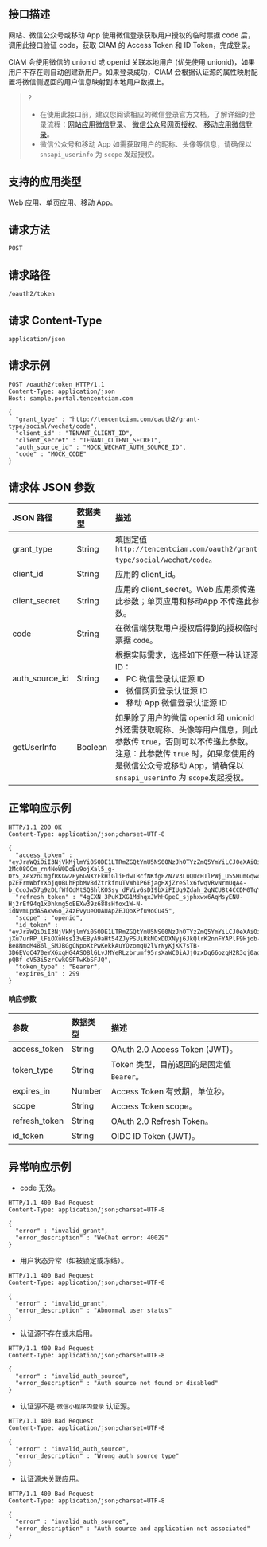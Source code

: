 ## 接口描述
网站、微信公众号或移动 App 使用微信登录获取用户授权的临时票据 code 后，调用此接口验证 code，获取 CIAM 的 Access Token 和 ID Token，完成登录。

CIAM 会使用微信的 unionid 或 openid 关联本地用户 (优先使用 unionid)，如果用户不存在则自动创建新用户。如果登录成功，CIAM 会根据认证源的属性映射配置将微信侧返回的用户信息映射到本地用户数据上。
>?
>- 在使用此接口前，建议您阅读相应的微信登录官方文档，了解详细的登录流程：[网站应用微信登录](https://developers.weixin.qq.com/doc/oplatform/Website_App/WeChat_Login/Wechat_Login.html)、 [微信公众号网页授权](https://developers.weixin.qq.com/doc/offiaccount/OA_Web_Apps/Wechat_webpage_authorization.html)、 [移动应用微信登录](https://developers.weixin.qq.com/doc/oplatform/Mobile_App/WeChat_Login/Development_Guide.html)。
>- 微信公众号和移动 App 如需获取用户的昵称、头像等信息，请确保以 `snsapi_userinfo` 为 `scope` 发起授权。

## 支持的应用类型
Web 应用、单页应用、移动 App。

## 请求方法
```
POST
```

## 请求路径
```
/oauth2/token
```

## 请求 Content-Type
```
application/json
```

## 请求示例
```
POST /oauth2/token HTTP/1.1
Content-Type: application/json
Host: sample.portal.tencentciam.com

{
  "grant_type" : "http://tencentciam.com/oauth2/grant-type/social/wechat/code",
  "client_id" : "TENANT_CLIENT_ID",
  "client_secret" : "TENANT_CLIENT_SECRET",
  "auth_source_id" : "MOCK_WECHAT_AUTH_SOURCE_ID",
  "code" : "MOCK_CODE"
}
```


## 请求体 JSON 参数
| JSON 路径      | 数据类型 | 描述                                                         |
| :------------- | :------- | :----------------------------------------------------------- |
| grant_type     | String   | 填固定值 `http://tencentciam.com/oauth2/grant-type/social/wechat/code`。|
| client_id      | String   | 应用的 client_id。                                   |
| client_secret  | String   | 应用的 client_secret。Web 应用须传递此参数；单页应用和移动App 不传递此参数。 |
| code           | String   | 在微信端获取用户授权后得到的授权临时票据 `code`。            |
| auth_source_id | String   | 根据实际需求，选择如下任意一种认证源 ID：<br><li>PC 微信登录认证源 ID </li><li> 微信网页登录认证源 ID </li><li>移动 App 微信登录认证源 ID</li> |
| getUserInfo    | Boolean  | 如果除了用户的微信 openid 和 unionid 外还需获取昵称、头像等用户信息，则此参数传 `true`，否则可以不传递此参数。<br>注意：此参数传 `true` 时，如果您使用的是微信公众号或移动 App，请确保以 `snsapi_userinfo` 为 `scope`发起授权。 |

## 正常响应示例
```
HTTP/1.1 200 OK
Content-Type: application/json;charset=UTF-8

{
  "access_token" : "eyJraWQiOiI3NjVkMjlmYi05ODE1LTRmZGQtYmU5NS00NzJhOTYzZmQ5YmYiLCJ0eXAiOiJKV1QiLCJhbGciOiJSUzI1NiJ9.eyJzdWIiOiJNT0NLX1VTRVJfSUQiLCJhdWQiOiJURU5BTlRfQ0xJRU5UX0lEIiwibmJmIjoxNjQyMDYwMjY0LCJzY29wZSI6WyJvcGVuaWQiXSwiaXNzIjoiaHR0cHM6XC9cL3NhbXBsZS5wb3J0YWwudGVuY2VudGNpYW0uY29tIiwiZXhwIjoxNjQyMDYwNTY0LCJpYXQiOjE2NDIwNjAyNjQsImp0aSI6IjNlYjA3NGE1LTIwMzUtNDk1NS1hYjBmLTM1MjM3MmZjNzFjMiJ9.In1nErmTjH9Vqkd1iqM6mf58276jSbonENi5kvkakDfB-2Mc08OCm_rn4NoW0DoBu9ojXal5_g-DY5_XexznCmgfRKGw2Ey6GNXYFkHiGliEdwTBcfNKfgEZN7V3LuQUcHTlPWj_U5SHumGqwcvOcZPvEJuXMpBPWdZKDeJisMpBqdKmmEsWgX2hXhzgRIC3j7fNLoE6b-pZEFrmWbfYXbjq0BLhPpbMV8dZtrkfnuTVWh1P6EjagHXjZreSlx6fwqVRvNrmUqA4-b_CcoJw57g9zDLfWfOdMtSQShlKOSsy_dFVivGsDI9bXiFIUq9Zdah_2qNCU8t4CCDM0TqYug",
  "refresh_token" : "4gCXN_3PuKIXG1MdhqxJWhHGpeC_sjphxwx6AqMsyENU-Hj2rEf94q1x0hkmg5oEEXw39z688sHfox1W-N-idNvmLpdASAxwGo_Z4zEvyueOOAUApZEJQoXPfu9oCu45",
  "scope" : "openid",
  "id_token" : "eyJraWQiOiI3NjVkMjlmYi05ODE1LTRmZGQtYmU5NS00NzJhOTYzZmQ5YmYiLCJ0eXAiOiJKV1QiLCJhbGciOiJSUzI1NiJ9.eyJzdWIiOiJNT0NLX1VTRVJfSUQiLCJhdWQiOiJURU5BTlRfQ0xJRU5UX0lEIiwiYXpwIjoiVEVOQU5UX0NMSUVOVF9JRCIsImlzcyI6Imh0dHBzOlwvXC9zYW1wbGUucG9ydGFsLnRlbmNlbnRjaWFtLmNvbSIsImV4cCI6MTY0MjA2MjA2NCwiaWF0IjoxNjQyMDYwMjY0LCJqdGkiOiJmYWRjY2Q4Yi0xMjg1LTRiYTQtOTU0OS02NWVmMTJhYjllOGQifQ.XFhK8OpbqKcEwk_bNUHSSYTKuQpVxQOOgBWrKIK2Gh78ou4Q2l7w-jXu7urRP_lFiOXuHss13vEByA9aHt54ZJyPSUiRkNOxDDXNyj6JkQlrK2nnFYAPlF9Hjob-Be8NmcM486l_SMJBGgCNpoXtPwKekkAuYOzomqU2lVrNyKjKK7sTB-3D6EVqC470eYX6xqHG4ASO8lGLvJMYeRLzbrumf95rsXaWC0iAJj0zxDq66ozqH2R3qj0aggxPR4mfie6VLGUvFv1pOeHDaYiLf6jTrfeI9FGDS7xdosqPuNGjISjn1GjfvbfJ1r-pQBf-eV53i5zrCwkOSFTwKbSFJQ",
  "token_type" : "Bearer",
  "expires_in" : 299
}
```

#### 响应参数
| 参数          | 数据类型 | 描述                                      |
| :------------ | :------- | :---------------------------------------- |
| access_token  | String   | OAuth 2.0 Access Token (JWT)。            |
| token_type    | String   | Token 类型，目前返回的是固定值 `Bearer`。 |
| expires_in    | Number   | Access Token 有效期，单位秒。             |
| scope         | String   | Access Token scope。                      |
| refresh_token | String   | OAuth 2.0 Refresh Token。                 |
| id_token      | String   | OIDC ID Token (JWT)。                     |

## 异常响应示例
- code 无效。
```
HTTP/1.1 400 Bad Request
Content-Type: application/json;charset=UTF-8

{
  "error" : "invalid_grant",
  "error_description" : "WeChat error: 40029"
}
```
- 用户状态异常（如被锁定或冻结）。
```
HTTP/1.1 400 Bad Request
Content-Type: application/json;charset=UTF-8

{
  "error" : "invalid_grant",
  "error_description" : "Abnormal user status"
}
```
- 认证源不存在或未启用。
```
HTTP/1.1 400 Bad Request
Content-Type: application/json;charset=UTF-8

{
  "error" : "invalid_auth_source",
  "error_description" : "Auth source not found or disabled"
}
```
- 认证源不是 `微信小程序内登录` 认证源。
```
HTTP/1.1 400 Bad Request
Content-Type: application/json;charset=UTF-8

{
  "error" : "invalid_auth_source",
  "error_description" : "Wrong auth source type"
}
```
- 认证源未关联应用。
```
HTTP/1.1 400 Bad Request
Content-Type: application/json;charset=UTF-8

{
  "error" : "invalid_auth_source",
  "error_description" : "Auth source and application not associated"
}
```


